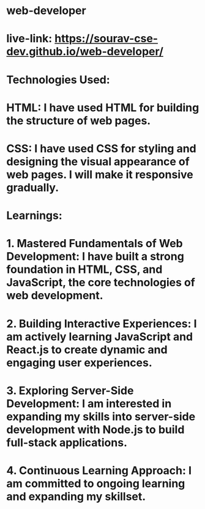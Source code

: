 # web-developer

# live-link: https://sourav-cse-dev.github.io/web-developer/

# Technologies Used:

# HTML: I have used HTML for building the structure of web pages.

# CSS: I have used CSS for styling and designing the visual appearance of web pages. I will make it responsive gradually.

# Learnings:

# 1. Mastered Fundamentals of Web Development: I have built a strong foundation in HTML, CSS, and JavaScript, the core technologies of web development.

# 2. Building Interactive Experiences: I am actively learning JavaScript and React.js to create dynamic and engaging user experiences.

# 3. Exploring Server-Side Development: I am interested in expanding my skills into server-side development with Node.js to build full-stack applications.

# 4. Continuous Learning Approach: I am committed to ongoing learning and expanding my skillset.
